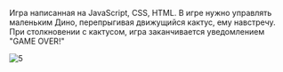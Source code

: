 Игра написанная на JavaScript, CSS, HTML. В игре нужно управлять маленьким Дино, перепрыгивая движущийся кактус, ему навстречу. При столкновении с кактусом, игра заканчивается уведомлением "GAME OVER!"

![5](https://github.com/user-attachments/assets/ccf5d540-0085-455c-9132-f7ce45373dca)
